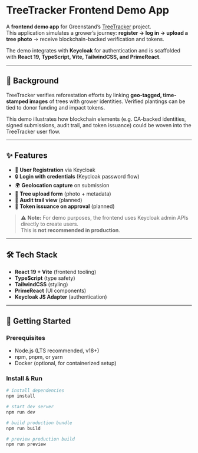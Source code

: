 
# TreeTracker Frontend Demo App

A **frontend demo app** for Greenstand’s [TreeTracker](https://greenstand.org/) project.  
This application simulates a grower’s journey: **register → log in → upload a tree photo** → receive blockchain-backed verification and tokens.

The demo integrates with **Keycloak** for authentication and is scaffolded with **React 19, TypeScript, Vite, TailwindCSS, and PrimeReact**.

---

## 🌱 Background

TreeTracker verifies reforestation efforts by linking **geo-tagged, time-stamped images** of trees with grower identities. Verified plantings can be tied to donor funding and impact tokens.  

This demo illustrates how blockchain elements (e.g. CA-backed identities, signed submissions, audit trail, and token issuance) could be woven into the TreeTracker user flow.

---

## ✨ Features

- 🔑 **User Registration** via Keycloak  
- 🔒 **Login with credentials** (Keycloak password flow)  
- 🌍 **Geolocation capture** on submission  
- 🌳 **Tree upload form** (photo + metadata)  
- 📜 **Audit trail view** (planned)  
- 🎫 **Token issuance on approval** (planned)  

> ⚠️ **Note:** For demo purposes, the frontend uses Keycloak admin APIs directly to create users.  
> This is **not recommended in production**.

---

## 🛠️ Tech Stack

- **React 19 + Vite** (frontend tooling)  
- **TypeScript** (type safety)  
- **TailwindCSS** (styling)  
- **PrimeReact** (UI components)  
- **Keycloak JS Adapter** (authentication)  

---

## 🚀 Getting Started

### Prerequisites
- Node.js (LTS recommended, v18+)  
- npm, pnpm, or yarn  
- Docker (optional, for containerized setup)  

### Install & Run

```bash
# install dependencies
npm install

# start dev server
npm run dev

# build production bundle
npm run build

# preview production build
npm run preview
